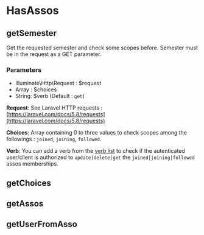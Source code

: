 # HasAssos

## getSemester
Get the requested semester and check some scopes before. Semester must be in the request as a GET parameter.

### Parameters
- Illuminate\Http\Request : $request
- Array : $choices
- String: $verb (Default : `get`)

**Request**: See Laravel HTTP requests : [https://laravel.com/docs/5.8/requests](https://laravel.com/docs/5.8/requests)

**Choices**: Array containing 0 to three values to check scopes among the followings : `joined`, `joining`, `followed`. 

**Verb**: You can add a verb from the [verb list](portail/dev/backend/oauth#verb-definition) to check if the autenticated user/client is authorized to `update|delete|get` the `joined|joining|followed` assos memberships.

## getChoices


## getAssos

## getUserFromAsso
